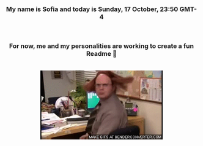 


<div align="center">
<h3 >My name is Sofia and today is Sunday, 17 October, 23:50 GMT-4</h3><br>
<h3 >For now, me and my personalities are working to create a fun Readme 👋
</h3><br>
<img src='img/dwight.gif' alt='working...'/>
</div>
